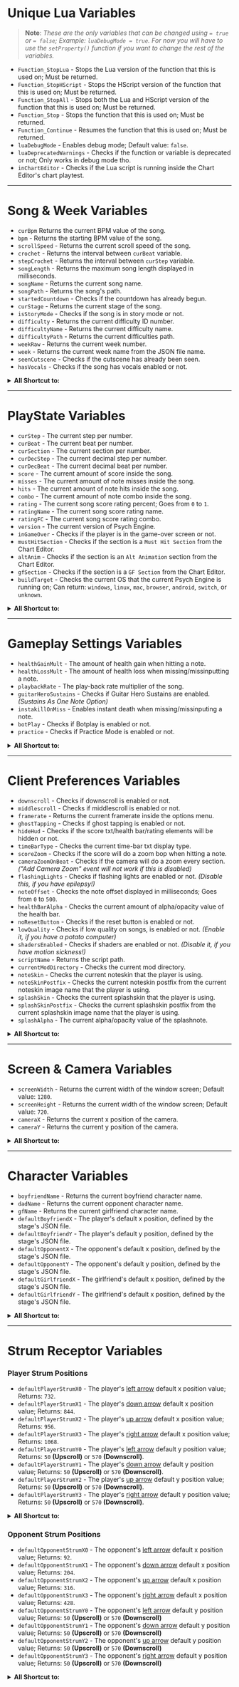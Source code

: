 ﻿# Unique Lua Variables
> **Note**: _These are the only variables that can be changed using `= true` or `= false`; Example: `luaDebugMode = true`. For now you will have to use the `setProperty()` function if you want to change the rest of the variables._

- `Function_StopLua` - Stops the Lua version of the function that this is used on; Must be returned.
- `Function_StopHScript` - Stops the HScript version of the function that this is used on; Must be returned.
- `Function_StopAll` - Stops both the Lua and HScript version of the function that this is used on; Must be returned.
- `Function_Stop` - Stops the function that this is used on; Must be returned.
- `Function_Continue` - Resumes the function that this is used on; Must be returned.
- `luaDebugMode` - Enables debug mode; Default value: `false`.
- `luaDeprecatedWarnings` - Checks if the function or variable is deprecated or not; Only works in debug mode tho.
- `inChartEditor` - Checks if the Lua script is running inside the Chart Editor's chart playtest.

***

# Song & Week Variables
- `curBpm` Returns the current BPM value of the song.
- `bpm` - Returns the starting BPM value of the song.
- `scrollSpeed` - Returns the current scroll speed of the song.
- `crochet` - Returns the interval between `curBeat` variable.
- `stepCrochet` - Returns the interval between `curStep` variable.
- `songLength` - Returns the maximum song length displayed in milliseconds.
- `songName` - Returns the current song name.
- `songPath` - Returns the song's path.
- `startedCountdown` - Checks if the countdown has already begun.
- `curStage` - Returns the current stage of the song.
- `isStoryMode` - Checks if the song is in story mode or not.
- `difficulty` - Returns the current difficulty ID number.
- `difficultyName` - Returns the current difficulty name.
- `difficultyPath` - Returns the current difficulties path.
- `weekRaw` - Returns the current week number.
- `week` - Returns the current week name from the JSON file name.
- `seenCutscene` - Checks if the cutscene has already been seen.
- `hasVocals` - Checks if the song has vocals enabled or not.

<details><summary><b>All Shortcut to:</b></summary>
<p>

- `curBpm` - `getPropertyFromClass('backend.Conductor', 'bpm')`
- `bpm` - `getPropertyFromClass('states.PlayState', 'SONG.bpm')` 
- `scrollSpeed` - `getPropertyFromClass('states.PlayState', 'SONG.speed')`
- `crochet` - `getPropertyFromClass('backend.Conductor', 'crochet')`
- `stepCrochet` - `getPropertyFromClass('backend.Conductor', 'stepCrochet')`
- `songLength` - `getPropertyFromClass('flixel.FlxG', 'sound.music.length')`
- `songName` - `getPropertyFromClass('states.PlayState', 'SONG.song')`
- `songPath` - `callMethodFromClass('backend.Paths', 'formatToSongPath', {songName})`
- `startedCountdown` - `getProperty('startedCountdown')`
- `curStage` - `getPropertyFromClass('states.PlayState', 'curStage')`
- `isStoryMode` - `getPropertyFromClass('states.PlayState', 'isStoryMode')`
- `difficulty` - `getPropertyFromClass('states.PlayState', 'storyDifficulty')`
- `difficultyName` - `callMethodFromClass('backend.Difficulty', 'getString', {difficulty})`
- `difficultyPath` - `callMethodFromClass('backend.Paths', 'formatToSongPath', {difficultyName})`
- `weekRaw` - `getPropertyFromClass('states.PlayState', 'storyWeek')`
- `week` - `getPropertyFromClass('backend.WeekData', 'weeksList['..weekRaw..']')`
- `seenCutscene` - `getPropertyFromClass('states.PlayState', 'seenCutscene')`
- `hasVocals` - `getPropertyFromClass('states.PlayState', 'SONG.needsVoices')`

<details><summary><b>Deprecated Original Shorcuts:</b></summary>
<p>

- `curBpm` - `getPropertyFromClass('Conductor', 'bpm')`
- `bpm` - `getPropertyFromClass('PlayState', 'SONG.bpm')` 
- `songSpeed` - `getPropertyFromClass('PlayState', 'SONG.speed')`
- `crochet` - `getPropertyFromClass('Conductor', 'crochet')`
- `stepCrochet` - `getPropertyFromClass('Conductor', 'stepCrochet')`
- `songName` - `getPropertyFromClass('PlayState', 'SONG.song')`
- `songPath` - `runHaxeCode('Paths.formatToSongPath('..songName..');')`
- `startedCountdown` - `getProperty('startedCountdown')`
- `curStage` - `getPropertyFromClass('PlayState', 'curStage')`
- `isStoryMode` - `getPropertyFromClass('PlayState', 'isStoryMode')`
- `difficulty` - `getPropertyFromClass('PlayState', 'storyDifficulty')`
- `difficultyName` - `getPropertyFromClass('CoolUtil', 'difficulties['..difficulty..']')`
- `difficultyPath` - `runHaxeCode('Paths.formatToSongPath(Difficulty.getString());')`
- `weekRaw` - `getPropertyFromClass('PlayState', 'storyWeek')`
- `week` - `getPropertyFromClass('WeekData', 'weeksList['..weekRaw..']')`
- `seenCutscene` - `getPropertyFromClass('PlayState', 'seenCutscene')`
- `hasVocals` - `getPropertyFromClass('PlayState', 'SONG.needsVoices')`

</p>
</details>

</p>
</details>

***

# PlayState Variables
- `curStep` - The current step per number.
- `curBeat` - The current beat per number.
- `curSection` - The current section per number.
- `curDecStep` - The current decimal step per number.
- `curDecBeat` - The current decimal beat per number.
- `score` - The current amount of score inside the song.
- `misses` - The current amount of note misses inside the song.
- `hits` - The current amount of note hits inside the song.
- `combo` - The current amount of note combo inside the song.
- `rating` - The current song score rating percent; Goes from `0` to `1`.
- `ratingName` - The current song score rating name.
- `ratingFC` - The current song score rating combo.
- `version` - The current version of Psych Engine.
- `inGameOver` - Checks if the player is in the game-over screen or not.
- `mustHitSection` - Checks if the section is a `Must Hit Section` from the Chart Editor.
- `altAnim` - Checks if the section is an `Alt Animation` section from the Chart Editor.
- `gfSection` - Checks if the section is a `GF Section` from the Chart Editor.
- `buildTarget` - Checks the current OS that the current Psych Engine is running on; Can return: `windows`, `linux`, `mac`, `browser`, `android`, `switch`, or `unknown`.

<details><summary><b>All Shortcut to:</b></summary>
<p>

- `curStep` - `getProperty('curStep')`
- `curBeat` - `getProperty('curBeat')`
- `curSection` - `getProperty('curSection')`
- `curDecStep` - `getProperty('curDecStep')`
- `curDecBeat` - `getProperty('curDecBeat')`
- `score` - `getProperty('songScore')`
- `misses` - `getProperty('songMisses')`
- `hits` - `getProperty('songHits')`
- `combo` - `getProperty('combo')`
- `rating` - `getProperty('ratingPercent')`
- `ratingName` - `getProperty('ratingName')`
- `ratingFC` - `getProperty('ratingFC')`
- `version` - `getPropertyFromClass('states.MainMenuState', 'psychEngineVersion')`

<details><summary><b>Deprecated Original Shorcuts:</b></summary>
<p>

- `version` - `getPropertyFromClass('MainMenuState', 'psychEngineVersion')`

</p>
</details>

</p>
</details>

***

# Gameplay Settings Variables
- `healthGainMult` - The amount of health gain when hitting a note.
- `healthLossMult` - The amount of health loss when missing/missinputting a note.
- `playbackRate` - The play-back rate multiplier of the song.
- `guitarHeroSustains` - Checks if Guitar Hero Sustains are enabled. _(Sustains As One Note Option)_
- `instakillOnMiss` - Enables instant death when missing/missinputing a note.
- `botPlay` - Checks if Botplay is enabled or not.
- `practice` - Checks if Practice Mode is enabled or not.

<details><summary><b>All Shortcut to:</b></summary>
<p>

- `healthGainMult` - `getProperty('healthGain')`
- `healthLossMult` - `getProperty('healthLoss')`
- `playbackRate` - `getProperty('playbackRate')`
- `guitarHeroSustains - `getProperty('guitarHeroSustains')`
- `instakillOnMiss` - `getProperty('instakillOnMiss')`
- `botPlay` - `getProperty('cpuControlled')`
- `practice` - `getProperty('practiceMode')`

</p>
</details>

***

# Client Preferences Variables
- `downscroll` - Checks if downscroll is enabled or not.
- `middlescroll` - Checks if middlescroll is enabled or not.
- `framerate` - Returns the current framerate inside the options menu.
- `ghostTapping` - Checks if ghost tapping is enabled or not.
- `hideHud` - Checks if the score txt/health bar/rating elements will be hidden or not.
- `timeBarType` - Checks the current time-bar txt display type.
- `scoreZoom` - Checks if the score will do a zoom bop when hitting a note.
- `cameraZoomOnBeat` - Checks if the camera will do a zoom every section. _("Add Camera Zoom" event will not work if this is disabled)_
- `flashingLights` - Checks if flashing lights are enabled or not. _(Disable this, if you have epilepsy!)_
- `noteOffset` - Checks the note offset displayed in milliseconds; Goes from `0` to `500`.
- `healthBarAlpha` - Checks the current amount of alpha/opacity value of the health bar.
- `noResetButton` - Checks if the reset button is enabled or not.
- `lowQuality` - Checks if low quality on songs, is enabled or not. _(Enable it, if you have a potato computer)_
- `shadersEnabled` - Checks if shaders are enabled or not. _(Disable it, if you have motion sickness!)_
- `scriptName` - Returns the script path.
- `currentModDirectory` - Checks the current mod directory.
- `noteSkin` - Checks the current noteskin that the player is using.
- `noteSkinPostfix` - Checks the current noteskin postfix from the current noteskin image name that the player is using.
- `splashSkin` - Checks the current splashskin that the player is using.
- `splashSkinPostfix` - Checks the current splashskin postfix from the current splashskin image name that the player is using.
- `splashAlpha` - The current alpha/opacity value of the splashnote.

<details><summary><b>All Shortcut to:</b></summary>
<p>

- `downscroll` - `getPropertyFromClass('backend.ClientPrefs', 'data.downScroll')`
- `middlescroll` - `getPropertyFromClass('backend.ClientPrefs', 'data.middleScroll')`
- `framerate` - `getPropertyFromClass('backend.ClientPrefs', 'data.framerate')`
- `ghostTapping` - `getPropertyFromClass('backend.ClientPrefs', 'data.ghostTapping')`
- `hideHud` - `getPropertyFromClass('backend.ClientPrefs', 'data.hideHud')`
- `timeBarType` - `getPropertyFromClass('backend.ClientPrefs', 'data.timeBarType')`
- `scoreZoom` - `getPropertyFromClass('backend.ClientPrefs', 'data.scoreZoom')`
- `cameraZoomOnBeat` - `getPropertyFromClass('backend.ClientPrefs', 'data.camZooms')`
- `flashingLights` - `getPropertyFromClass('backend.ClientPrefs', 'data.flashing')`
- `noteOffset` - `getPropertyFromClass('backend.ClientPrefs', 'data.noteOffset')`
- `healthBarAlpha` - `getPropertyFromClass('backend.ClientPrefs', 'data.healthBarAlpha')`
- `noResetButton` - `getPropertyFromClass('backend.ClientPrefs', 'data.noReset')`
- `lowQuality` - `getPropertyFromClass('backend.ClientPrefs', 'data.lowQuality')`
- `shadersEnabled` - `getPropertyFromClass('backend.ClientPrefs', 'data.shaders')`
- `scriptName` - _(Idk how to get this one)_
- `currentModDirectory` - `getPropertyFromClass('backend.Mods', 'currentModDirectory')`
- `noteSkin` - `getPropertyFromClass('backend.ClientPrefs', 'data.noteSkin')`
- `noteSkinPostfix` - `callMethodFromClass('objects.Note', 'getNoteSkinPostfix', {''})`
- `splashSkin` - `getPropertyFromClass('backend.ClientPrefs', 'data.splashSkin')`
- `splashSkinPostfix` - `callMethodFromClass('objects.NoteSplash', 'getSplashSkinPostfix', {''})`
- `splashAlpha` - `getPropertyFromClass('backend.ClientPrefs', 'data.splashAlpha')`

<details><summary><b>Deprecated Original Shortcuts:</b></summary>
<p>

- `downscroll` - `getPropertyFromClass('ClientPrefs', 'downScroll')`
- `middlescroll` - `getPropertyFromClass('ClientPrefs', 'middleScroll')`
- `framerate` - `getPropertyFromClass('ClientPrefs', 'framerate')`
- `ghostTapping` - `getPropertyFromClass('ClientPrefs', 'ghostTapping')`
- `hideHud` - `getPropertyFromClass('ClientPrefs', 'hideHud')`
- `timeBarType` - `getPropertyFromClass('ClientPrefs', 'timeBarType')`
- `scoreZoom` - `getPropertyFromClass('ClientPrefs', 'scoreZoom')`
- `cameraZoomOnBeat` - `getPropertyFromClass('ClientPrefs', 'camZooms')`
- `flashingLights` - `getPropertyFromClass('ClientPrefs', 'flashing')`
- `noteOffset` - `getPropertyFromClass('ClientPrefs', 'noteOffset')`
- `healthBarAlpha` - `getPropertyFromClass('ClientPrefs', 'healthBarAlpha')`
- `noResetButton` - `getPropertyFromClass('ClientPrefs', 'noReset')`
- `lowQuality` - `getPropertyFromClass('ClientPrefs', 'lowQuality')`
- `shadersEnabled` - `getPropertyFromClass('ClientPrefs', 'shaders')`
- `currentModDirectory` - `getPropertyFromClass('Mods', 'currentModDirectory')`

</p>
</details>

</p>
</details>

***

# Screen & Camera Variables
- `screenWidth` - Returns the current width of the window screen; Default value: `1280`.
- `screenHeight` - Returns the current width of the window screen; Default value: `720`.
- `cameraX` - Returns the current x position of the camera.
- `cameraY` - Returns the current y position of the camera.

<details><summary><b>All Shortcut to:</b></summary>
<p>

- `screenWidth` - `getPropertyFromClass('flixel.FlxG', 'width')`
- `screenHeight` - `getPropertyFromClass('flixel.FlxG', 'height')`
- `cameraX` - `getProperty('camFollow.x')`
- `cameraY` - `getProperty('camFollow.y')`

<details><summary><b>Deprecated Original Shortcuts:</b></summary>
<p>

- `cameraX` - `getProperty('camFollowPos.x')`
- `cameraY` - `getProperty('camFollowPos.y')`

</p>
</details>

</p>
</details>

***

# Character Variables
- `boyfriendName` - Returns the current boyfriend character name.
- `dadName` - Returns the current opponent character name.
- `gfName` - Returns the current girlfriend character name.
- `defaultBoyfriendX` - The player's default x position, defined by the stage's JSON file.
- `defaultBoyfriendY` - The player's default y position, defined by the stage's JSON file.
- `defaultOpponentX` - The opponent's default x position, defined by the stage's JSON file.
- `defaultOpponentY` - The opponent's default y position, defined by the stage's JSON file.
- `defaultGirlfriendX` - The girlfriend's default x position, defined by the stage's JSON file.
- `defaultGirlfriendY` - The girlfriend's default x position, defined by the stage's JSON file.

<details><summary><b>All Shortcut to:</b></summary>
<p>

- `boyfriendName` - `getProperty('boyfriend.curCharacter')`
- `dadName` - `getProperty('dad.curCharacter')`
- `gfName` - `getProperty('gf.curCharacter')`
- `defaultBoyfriendX` - `getProperty('BF_X')`
- `defaultBoyfriendY` - `getProperty('BF_Y')`
- `defaultOpponentX` - `getProperty('DAD_X')`
- `defaultOpponentY` -`getProperty('DAD_Y')`
- `defaultGirlfriendX` - `getProperty('GF_X')`
- `defaultGirlfriendY` - `getProperty('GF_Y')`

</p>
</details>

***

# Strum Receptor Variables
### Player Strum Positions
- `defaultPlayerStrumX0` - The player's <ins>left arrow</ins> default x position value; Returns: `732`.
- `defaultPlayerStrumX1` - The player's <ins>down arrow</ins> default x position value; Returns: `844`.
- `defaultPlayerStrumX2` - The player's <ins>up arrow</ins> default x position value; Returns: `956`.
- `defaultPlayerStrumX3` - The player's <ins>right arrow</ins> default x position value; Returns: `1068`.
- `defaultPlayerStrumY0` - The player's <ins>left arrow</ins> default y position value; Returns: `50` **(Upscroll)** or `570` **(Downscroll)**.
- `defaultPlayerStrumY1` - The player's <ins>down arrow</ins> default y position value; Returns: `50` **(Upscroll)** or `570` **(Downscroll)**.
- `defaultPlayerStrumY2` - The player's <ins>up arrow</ins> default y position value; Returns: `50` **(Upscroll)** or `570` **(Downscroll)**.
- `defaultPlayerStrumY3` - The player's <ins>right arrow</ins> default y position value; Returns: `50` **(Upscroll)** or `570` **(Downscroll)**.

<details><summary><b>All Shortcut to:</b></summary>
<p>

- `defaultPlayerStrumX0` - `getPropertyFromGroup('playerStrums', 0, 'x')`
- `defaultPlayerStrumX1` - `getPropertyFromGroup('playerStrums', 1, 'x')`
- `defaultPlayerStrumX2` - `getPropertyFromGroup('playerStrums', 2, 'x')`
- `defaultPlayerStrumX3` - `getPropertyFromGroup('playerStrums', 3, 'x')`
- `defaultPlayerStrumY0` - `getPropertyFromGroup('playerStrums', 0, 'y')`
- `defaultPlayerStrumY1` - `getPropertyFromGroup('playerStrums', 1, 'y')`
- `defaultPlayerStrumY2` - `getPropertyFromGroup('playerStrums', 2, 'y')`
- `defaultPlayerStrumY3` - `getPropertyFromGroup('playerStrums', 3, 'y')`

</p>
</details>

### Opponent Strum Positions
- `defaultOpponentStrumX0` - The opponent's <ins>left arrow</ins> default x position value; Returns: `92`.
- `defaultOpponentStrumX1` - The opponent's <ins>down arrow</ins> default x position value; Returns: `204`.
- `defaultOpponentStrumX2` - The opponent's <ins>up arrow</ins> default x position value; Returns: `316`.
- `defaultOpponentStrumX3` - The opponent's <ins>right arrow</ins> default x position value; Returns: `428`.
- `defaultOpponentStrumY0` - The opponent's <ins>left arrow</ins> default y position value; Returns: `50` **(Upscroll)** or `570` **(Downscroll)**
- `defaultOpponentStrumY1` - The opponent's <ins>down arrow</ins> default y position value; Returns: `50` **(Upscroll)** or `570` **(Downscroll)**
- `defaultOpponentStrumY2` - The opponent's <ins>up arrow</ins> default y position value; Returns: `50` **(Upscroll)** or `570` **(Downscroll)**
- `defaultOpponentStrumY3` - The opponent's <ins>right arrow</ins> default y position value; Returns: `50` **(Upscroll)** or `570` **(Downscroll)**

<details><summary><b>All Shortcut to:</b></summary>
<p>

- `defaultOpponentStrumX0` - `getPropertyFromGroup('opponentStrums', 0, 'x')`
- `defaultOpponentStrumX1` - `getPropertyFromGroup('opponentStrums', 1, 'x')`
- `defaultOpponentStrumX2` - `getPropertyFromGroup('opponentStrums', 2, 'x')`
- `defaultOpponentStrumX3` - `getPropertyFromGroup('opponentStrums', 3, 'x')`
- `defaultOpponentStrumY0` - `getPropertyFromGroup('opponentStrums', 0, 'y')`
- `defaultOpponentStrumY1` - `getPropertyFromGroup('opponentStrums', 1, 'y')`
- `defaultOpponentStrumY2` - `getPropertyFromGroup('opponentStrums', 2, 'y')`
- `defaultOpponentStrumY3` - `getPropertyFromGroup('opponentStrums', 3, 'y')`

</p>
</details>
